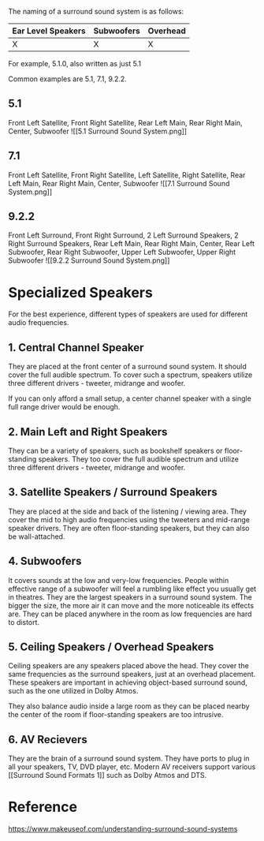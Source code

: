 The naming of a surround sound system is as follows:

| Ear Level Speakers | Subwoofers | Overhead |
| ------------------ | ---------- | -------- |
| X                  | X          | X         |

For example, 5.1.0, also written as just 5.1

Common examples are 5.1, 7.1, 9.2.2.

## 5.1
Front Left Satellite, Front Right Satellite, Rear Left Main, Rear Right Main, Center, Subwoofer
![[5.1 Surround Sound System.png]]

## 7.1
Front Left Satellite, Front Right Satellite, Left Satellite, Right Satellite, Rear Left Main, Rear Right Main, Center, Subwoofer
![[7.1 Surround Sound System.png]]

## 9.2.2
Front Left Surround, Front Right Surround, 2 Left Surround Speakers, 2 Right Surround Speakers, Rear Left Main, Rear Right Main, Center, Rear Left Subwoofer, Rear Right Subwoofer, Upper Left Subwoofer, Upper Right Subwoofer
![[9.2.2 Surround Sound System.png]]

# Specialized Speakers
For the best experience, different types of speakers are used for different audio frequencies.

## 1. Central Channel Speaker
They are placed at the front center of a surround sound system. It should cover the full audible spectrum.
To cover such a spectrum, speakers utilize three different drivers - tweeter, midrange and woofer.

If you can only afford a small setup, a center channel speaker with a single full range driver would be enough.

## 2. Main Left and Right Speakers
They can be a variety of speakers, such as bookshelf speakers or floor-standing speakers. They too cover the full audible spectrum and utilize three different drivers - tweeter, midrange and woofer.

## 3. Satellite Speakers / Surround Speakers
They are placed at the side and back of the listening / viewing area. They cover the mid to high audio frequencies using the tweeters and mid-range speaker drivers. They are often floor-standing speakers, but they can also be wall-attached.

## 4. Subwoofers
It covers sounds at the low and very-low frequencies. People within effective range of a subwoofer will feel a rumbling like effect you usually get in theatres. They are the largest speakers in a surround sound system. The bigger the size, the more air it can move and the more noticeable its effects are. They can be placed anywhere in the room as low frequencies are hard to distort.

## 5. Ceiling Speakers / Overhead Speakers
Ceiling speakers are any speakers placed above the head. They cover the same frequencies as the surround speakers, just at an overhead placement. These speakers are important in achieving object-based surround sound, such as the one utilized in Dolby Atmos.

They also balance audio inside a large room as they can be placed nearby the center of the room if floor-standing speakers are too intrusive.

## 6. AV Recievers
They are the brain of a surround sound system. They have ports to plug in all your speakers, TV, DVD player, etc. Modern AV receivers support various [[Surround Sound Formats 1]] such as Dolby Atmos and DTS.

# Reference
https://www.makeuseof.com/understanding-surround-sound-systems
